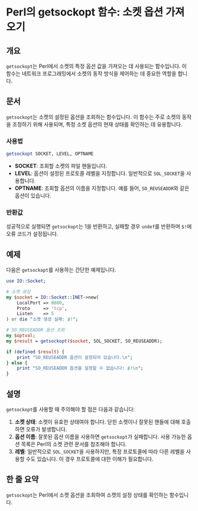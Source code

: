 <!--
Meta Description: # Perl의 getsockopt 함수: 소켓 옵션 가져오기 ## 개요 `getsockopt`는 Perl에서 소켓의 특정 옵션 값을 가져오는 데 사용되는 함수입니다. 이 함수는 네트워크 프로그래밍에서 소켓의 동작 방식을 제어하는 데 중요한 역할을 합니다. ## 문서 `...
Meta Keywords: getsockopt, 소켓의, socket, so_reuseaddr, 함수입니다
-->

# Perl의 getsockopt 함수: 소켓 옵션 가져오기

## 개요
`getsockopt`는 Perl에서 소켓의 특정 옵션 값을 가져오는 데 사용되는 함수입니다. 이 함수는 네트워크 프로그래밍에서 소켓의 동작 방식을 제어하는 데 중요한 역할을 합니다.

## 문서
`getsockopt`는 소켓의 설정된 옵션을 조회하는 함수입니다. 이 함수는 주로 소켓의 동작을 조정하기 위해 사용되며, 특정 소켓 옵션의 현재 상태를 확인하는 데 유용합니다. 

### 사용법
```perl
getsockopt SOCKET, LEVEL, OPTNAME
```

- **SOCKET**: 조회할 소켓의 파일 핸들입니다.
- **LEVEL**: 옵션이 설정된 프로토콜 레벨을 지정합니다. 일반적으로 `SOL_SOCKET`을 사용합니다.
- **OPTNAME**: 조회할 옵션의 이름을 지정합니다. 예를 들어, `SO_REUSEADDR`와 같은 옵션이 있습니다.

### 반환값
성공적으로 실행되면 `getsockopt`는 1을 반환하고, 실패할 경우 `undef`를 반환하며 `$!`에 오류 코드가 설정됩니다.

## 예제
다음은 `getsockopt`를 사용하는 간단한 예제입니다.

```perl
use IO::Socket;

# 소켓 생성
my $socket = IO::Socket::INET->new(
    LocalPort => 8080,
    Proto     => 'tcp',
    Listen    => 5
) or die "소켓 생성 실패: $!";

# SO_REUSEADDR 옵션 조회
my $optval;
my $result = getsockopt($socket, SOL_SOCKET, SO_REUSEADDR);

if (defined $result) {
    print "SO_REUSEADDR 옵션이 설정되어 있습니다.\n";
} else {
    print "SO_REUSEADDR 옵션을 설정할 수 없습니다: $!\n";
}
```

## 설명
`getsockopt`를 사용할 때 주의해야 할 점은 다음과 같습니다:

1. **소켓 상태**: 소켓이 유효한 상태여야 합니다. 닫힌 소켓이나 잘못된 핸들에 대해 호출하면 오류가 발생합니다.
2. **옵션 이름**: 잘못된 옵션 이름을 사용하면 `getsockopt`가 실패합니다. 사용 가능한 옵션 목록은 Perl의 소켓 관련 문서를 참조해야 합니다.
3. **레벨**: 일반적으로 `SOL_SOCKET`을 사용하지만, 특정 프로토콜에 따라 다른 레벨을 사용할 수도 있습니다. 이 경우 프로토콜에 대한 이해가 필요합니다.

## 한 줄 요약
`getsockopt`는 Perl에서 소켓 옵션을 조회하여 소켓의 설정 상태를 확인하는 함수입니다.
